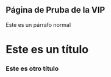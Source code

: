 ## Página de Pruba de la VIP

Este es un párrafo normal

# Este es un título
### Este es otro título
